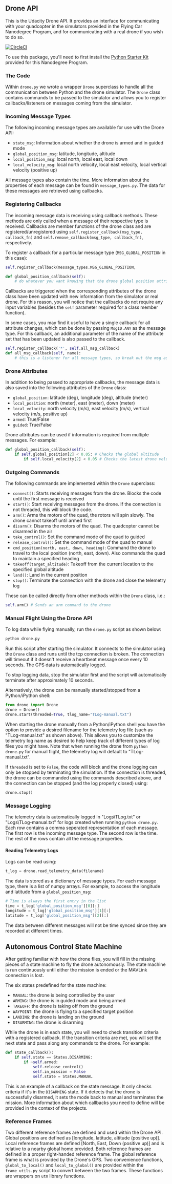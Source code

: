 
## Drone API


This is the Udacity Drone API. It provides an interface for communicating with your quadcopter in the simulators provided in the Flying Car Nanodegree Program, and for communicating with a real drone if you wish to do so.

[![CircleCI](https://circleci.com/gh/udacity/udacidrone.svg?style=svg)](https://circleci.com/gh/udacity/udacidrone)

To use this package, you'll need to first install the [Python Starter Kit](https://github.com/udacity/FCND-Term1-Starter-Kit) provided for this Nanodegree Program.  

### The Code
Within `drone.py` we wrote a wrapper `Drone` superclass to handle all the communication between Python and the drone simulator. The `Drone` class contains commands to be passed to the simulator and allows you to register callbacks/listeners on messages coming from the simulator. 

### Incoming Message Types

The following incoming message types are available for use with the Drone API:

* `state_msg`: Information about whether the drone is armed and in guided mode
* `global_position_msg`: latitude, longitude, altitude
* `local_position_msg`: local north, local east, local down
* `local_velocity_msg`: local north velocity, local east velocity, local vertical velocity (positive up)

All message types also contain the time. More information about the properties of each message can be found in `message_types.py`. The data for these messages are retrieved using callbacks.

### Registering Callbacks

The incoming message data is receiving using callback methods. These methods are only called when a message of their respective type is received.  Callbacks are member functions of the drone class and are registered/unregistered using `self.register_callback(msg_type, callback_fn)` and `self.remove_callback(msg_type, callback_fn)`, respectively.

To register a callback for a particular message type (`MSG_GLOBAL_POSITION` in this case): 

```python
self.register_callback(message_types.MSG_GLOBAL_POSITION,                               self.global_position_callback)

def global_position_callback(self):
    # do whatever you want knowing that the drone global position attribute has new information
```

Callbacks are triggered when the corresponding attributes of the drone class have been updated with new information from the simulator or real drone.  For this reason, you will notice that the callbacks do not require any input variables (besides the `self` parameter required for a class member function).

In some cases, you may find it useful to have a single callback for all attribute changes, which can be done by passing `MsgID.ANY` as the message type.  For this callback, an additional parameter of the name of the attribute set that has been updated is also passed to the callback.

```python
self.register_callback('*', self.all_msg_callback)
def all_msg_callback(self, name):
    # this is a listener for all message types, so break out the msg as defined by the name
```
        



### Drone Attributes

In addition to being passed to appropriate callbacks, the message data is also saved into the following attributes of the `Drone` class:

* `global_position`: latitude (deg), longitude (deg), altitude (meter)
* `local_position`: north (meter), east (meter), down (meter)
* `local_velocity`: north velocity (m/s), east velocity (m/s), vertical velocity (m/s, positive up)
* `armed`: True/False
* `guided`: True/False

Drone attributes can be used if information is required from multiple messages. For example:

```python
def global_position_callback(self):
    if self.global_position[2] < 0.05: # Checks the global altitude
        if self.local_velocity[2] < 0.05 # Checks the latest drone velocity, since it isn't part of the message
```


### Outgoing Commands

The following commands are implemented within the `Drone` superclass:

* `connect()`: Starts receiving messages from the drone. Blocks the code until the first message is received
* `start()`: Start receiving messages from the drone. If the connection is not threaded, this will block the code.
* `arm()`: Arms the motors of the quad, the rotors will spin slowly. The drone cannot takeoff until armed first
* `disarm()`: Disarms the motors of the quad. The quadcopter cannot be disarmed in the air
* `take_control()`: Set the command mode of the quad to guided
* `release_control()`: Set the command mode of the quad to manual
* `cmd_position(north, east, down, heading)`: Command the drone to travel to the local position (north, east, down). Also commands the quad to maintain a specified heading
* `takeoff(target_altitude)`: Takeoff from the current location to the specified global altitude
* `land()`: Land in the current position
* `stop()`: Terminate the connection with the drone and close the telemetry log

These can be called directly from other methods within the `Drone` class, i.e.:

```python
self.arm() # Sends an arm command to the drone
```

### Manual Flight Using the Drone API

To log data while flying manually, run the `drone.py` script as shown below:

```sh
python drone.py
```

Run this script after starting the simulator. It connects to the simulator using the `Drone` class and runs until the tcp connection is broken. The connection will timeout if it doesn't receive a heartbeat message once every 10 seconds. The GPS data is automatically logged.

To stop logging data, stop the simulator first and the script will automatically terminate after approximately 10 seconds.

Alternatively, the drone can be manually started/stopped from a Python/iPython shell:

```python
from drone import Drone
drone = Drone()
drone.start(threaded=True, tlog_name="TLog-manual.txt")
```
When starting the drone manually from a Python/iPython shell you have the option to provide a desired filename for the telemetry log file (such as "TLog-manual.txt" as shown above).  This allows you to customize the telemetry log name as desired to help keep track of different types of log files you might have.  Note that when running the drone from `python drone.py` for manual flight, the telemetry log will default to "TLog-manual.txt".

If `threaded` is set to `False`, the code will block and the drone logging can only be stopped by terminating the simulation. If the connection is threaded, the drone can be commanded using the commands described above, and the connection can be stopped (and the log properly closed) using:

```python
drone.stop()
```

### Message Logging

The telemetry data is automatically logged in "Logs\TLog.txt" or "Logs\TLog-manual.txt" for logs created when running `python drone.py`. Each row contains a comma seperated representation of each message. The first row is the incoming message type. The second row is the time. The rest of the rows contain all the message properties. 

#### Reading Telemetry Logs

Logs can be read using:

```python
t_log = drone.read_telemetry_data(filename)
```

The data is stored as a dictionary of message types. For each message type, there is a list of numpy arrays. For example, to access the longitude and latitude from a `global_position_msg`:

```python
# Time is always the first entry in the list
time = t_log['global_position_msg'][0][:]
longitude = t_log['global_position_msg'][1][:]
latitude = t_log['global_position_msg'][2][:]
```

The data between different messages will not be time synced since they are recorded at different times.


## Autonomous Control State Machine

After getting familiar with how the drone flies, you will fill in the missing pieces of a state machine to fly the drone autonomously. The state machine is run continuously until either the mission is ended or the MAVLink connection is lost.

The six states predefined for the state machine:  

* `MANUAL`: the drone is being controlled by the user
* `ARMING`: the drone is in guided mode and being armed
* `TAKEOFF`: the drone is taking off from the ground
* `WAYPOINT`: the drone is flying to a specified target position
* `LANDING`: the drone is landing on the ground
* `DISARMING`: the drone is disarming

While the drone is in each state, you will need to check transition criteria with a registered callback. If the transition criteria are met, you will set the next state and pass along any commands to the drone. For example:

```python
def state_callback():
    if self.state == States.DISARMING:
        if ~self.armed:
            self.release_control()
            self.in_mission = False
            self.state = States.MANUAL
```
This is an example of a callback on the state message. It only checks criteria if it's in the `DISARMING` state. If it detects that the drone is successfully disarmed, it sets the mode back to manual and terminates the mission. More information about which callbacks you need to define will be provided in the context of the projects.      


### Reference Frames

Two different reference frames are defined and used within the Drone API. Global positions are defined as [longitude, latitude, altitude (positive up)]. Local reference frames are defined [North, East, Down (positive up)] and is relative to a nearby global home provided. Both reference frames are defined in a proper right-handed reference frame. The global reference frame is what is provided by the Drone's GPS. Two convenience functions, `global_to_local()` and `local_to_global()` are provided within the `frame_utils.py` script to convert between the two frames. These functions are wrappers on `utm` library functions.


